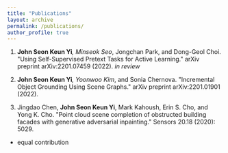 ```yaml
---
title: "Publications"
layout: archive
permalink: /publications/
author_profile: true
---
```


1. __John Seon Keun Yi__*, Minseok Seo*, Jongchan Park, and Dong-Geol Choi. "Using Self-Supervised Pretext Tasks for Active Learning." arXiv preprint arXiv:2201.07459 (2022). _in review_

2. __John Seon Keun Yi__*, Yoonwoo Kim*, and Sonia Chernova. "Incremental Object Grounding Using Scene Graphs." arXiv preprint arXiv:2201.01901 (2022).

3. Jingdao Chen, __John Seon Keun Yi__, Mark Kahoush, Erin S. Cho, and Yong K. Cho. "Point cloud scene completion of obstructed building facades with generative adversarial inpainting." Sensors 20.18 (2020): 5029.

* equal contribution
